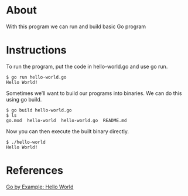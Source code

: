 # About

With this program we can run and build basic Go program

# Instructions

To run the program, put the code in hello-world.go and use go run.

```
$ go run hello-world.go
Hello World!
```

Sometimes we’ll want to build our programs into binaries. We can do this using go build.

```
$ go build hello-world.go
$ ls
go.mod  hello-world  hello-world.go  README.md
```

Now you can then execute the built binary directly.

```
$ ./hello-world
Hello World!
```

# References

[Go by Example: Hello World](https://gobyexample.com/hello-world)
